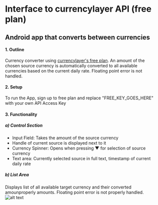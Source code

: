# Interface to currencylayer API (free plan)
## Android app that converts between currencies
#### 1. Outline
Currency converter using [currencylayer's free plan](https://currencylayer.com/signup/free). 
An amount of the chosen source currency is automatically converted to all available currencies based on the current daily rate.
Floating point error is not handled.
#### 2. Setup
To run the App, sign up to free plan and replace "FREE_KEY_GOES_HERE" with your own API Access Key
#### 3. Functionality
##### a) Control Section
- Input Field: Takes the amount of the source currency
- Handle of current source is displayed next to it
- Currency Spinner: Opens when pressing ▼ for selection of source currency
- Text area: Currently selected source in full text, timestamp of current daily rate
##### b) List Area
Displays list of all available target currency and their converted amounproperly amounts. 
Floating point error is not properly handled.
![alt text]("screenshot")
